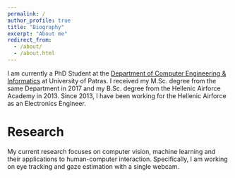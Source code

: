 ```yaml
---
permalink: /
author_profile: true
title: "Biography"
excerpt: "About me"
redirect_from: 
  - /about/
  - /about.html
---
```


I am currently a PhD Student at the [Department of Computer Engineering & Informatics](https://www.ceid.upatras.gr/en) at University of Patras. I received my M.Sc. degree from the same Department in 2017 and my B.Sc. degree from the Hellenic Airforce Academy in 2013. Since 2013, I have been working for the Hellenic Airforce as an Electronics Engineer.  

Research
======
My current research focuses on computer vision, machine learning and their applications to human-computer interaction. Specifically, I am working on eye tracking and gaze estimation with a single webcam. 
